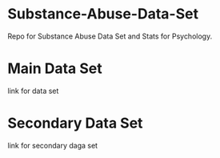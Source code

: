 # Substance-Abuse-Data-Set
Repo for Substance Abuse Data Set and Stats for Psychology. 

# Main Data Set
link for data set
# Secondary Data Set
link for secondary daga set
